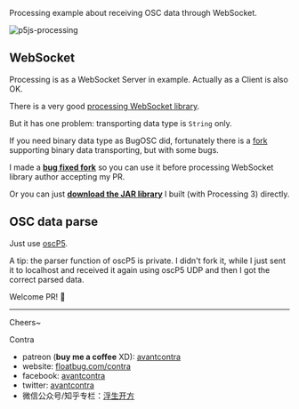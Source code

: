 Processing example about receiving OSC data through WebSocket.

![p5js-processing](http://floatcc.intplusplus.org/p5js-processing.gif)

## WebSocket

Processing is as a WebSocket Server in example. Actually as a Client is also OK.

There is a very good [processing WebSocket library](https://github.com/alexandrainst/processing_websockets).

But it has one problem: transporting data type is `String` only.

If you need binary data type as BugOSC did, 
fortunately there is a [fork](https://github.com/micuat/processing_websockets) supporting binary data transporting, but with some bugs.

I made a [**bug fixed fork**](https://github.com/avantcontra/processing_websockets) so you can use it before processing WebSocket library author accepting my PR.

Or you can just [**download the JAR library**](https://github.com/avantcontra/processing_websockets/blob/master/webSockets.zip) I built (with Processing 3) directly.




## OSC data parse
Just use [oscP5](http://www.sojamo.de/libraries/oscp5/).

A tip: 
the parser function of oscP5 is private. I didn't fork it, while I just sent it to localhost and received it again using oscP5 UDP and then I got the correct parsed data.


Welcome PR! 👏

-----

Cheers~

Contra

- patreon (**buy me a coffee** XD): [avantcontra](https://www.patreon.com/avantcontra)
- website: [floatbug.com/contra](https://www.floatbug.com/contra)
- facebook: [avantcontra](https://facebook.com/avantcontra)
- twitter: [avantcontra](https://twitter.com/avantcontra)
- 微信公众号/知乎专栏：[浮生开方](https://zhuanlan.zhihu.com/floatlab)
